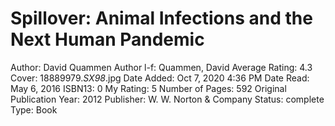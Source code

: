 # Spillover: Animal Infections and the Next Human Pandemic

Author: David Quammen
Author l-f: Quammen, David
Average Rating: 4.3
Cover: 18889979._SX98_.jpg
Date Added: Oct 7, 2020 4:36 PM
Date Read: May 6, 2016
ISBN13: 0
My Rating: 5
Number of Pages: 592
Original Publication Year: 2012
Publisher: W. W. Norton & Company
Status: complete
Type: Book